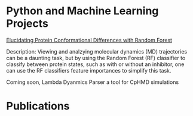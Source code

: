 # Python and Machine Learning Projects

[Elucidating Protein Conformational Differences with Random Forest](https://hendejac.github.io/Protein-Conformations/)

Description: Viewing and analzying molecular dynamics (MD) trajectories can be a daunting task, but by using the Random Forest (RF) classifier to classify between protein states, such as with or without an inhibitor, one can use the RF classifiers feature importances to simplify this task. 

Coming soon, Lambda Dyanmics Parser a tool for CpHMD simulations

# Publications


